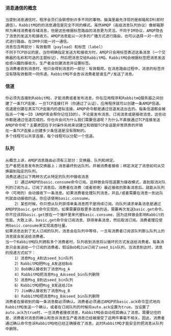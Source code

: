 #### 消息通信的概念

    当提到消息通信时，程序会员们会联想到许多不同的事物。脑海里最先浮现的是邮箱和IM(即时通信)。RabbitMQ的的消息通信是完全不同的模式。虽然AMQP（高级消息队列协议）像邮箱那样为离线消费者存储消息，但是这些根据标签路由的消息更为灵活。不同于IM协议，AMQP隐去了消息的发送方和接收方。AMQP消息能以一对多的广播方式进行路由，也可以选择一对一的方式进行路由。在IM中只能一对一通信。
    消息包含两部分：有效载荷（payload）和标签（label）
    不同于TCP协议的是，当你明确指定发送方和接收方时，AMQP只会用标签表述这条消息（一个交换器的名称和可选的主题标记），然后把消息交给RabbitMQ。RabbitMQ会根据标签把消息发送给感兴趣的接收方。生产者会创建消息并设置标签。
    当消费者收到消息时，他只会得到消息的一部分：有效载荷。在消息路由过程中，消息的标签并没有随有效载荷一同传递。RabbitMQ不会告诉消费者是谁生产/发送了消息。

#### 信道

    你必须先连接到RabbitMQ，才能消费或者发布消息，你在应用程序和RabbitmQ服务器之间创建了一条TCP连接，一旦TCP连接打开（你通过了认证），应用程序就可以创建一条AMQP信道。信道是创建在真实TCP连接内的虚拟连接。AMQP命令都是通过信道发送出去的。每条信道都会被指派一个唯一ID（AMQP库会帮你记住ID的）。不论是发布消息、订阅消息或是接收消息，这些动作都是通过信道完成的。你也许会问为什么我们需要信道呢？为什么不直接通过TCP连接发送AMQP命令呢？主要原因在于对操作系统来说建立和销毁TCP会话是非常昂贵的开销
    在一条TCP连接上创建多少条信道是没有限制的。
    多个线程可以共享连接，每个线程可以分配一个信道。

#### 队列

    从概念上讲，AMQP消息路由必须有三部分：交换器、队列和绑定。
    生产者把消息发布到交换器上；消息最终到达队列，并被消费者接收；绑定决定了消息如何从交换器到指定的队列。
    消费这通过以下两种方式从特定的队列中接收消息
        1）通过AMQP的basic.consume命令订阅。这样做会将信道置为接收模式，直到取消对队列的订阅为止。订阅了消息后，消费者在消费（或者拒绝）最近接收的那条消息后，就能从队列中（可用的）自动接收下一条消息。如果消费者处理队列消息，并且/或者需要在消息一到达队列就自动接收的话，你应该使用basic.consume。
        2）某些时候，你只想从队列获得单条消息而不是持续订阅。向队列请求单条消息是通过AMQP的basic.get命令实现的。如果需要获取更多消息的话，需要再次发送basic.get命令。你不应该将basic.get放在一个循环里来代替basic.consume，因为这样做会影响Rabbit的性能。大致上讲，basic,get命令会订阅消息、获得单条消息，然后取消订阅。消费者理应使用basic.consume来实现高吞吐量。
    如果消息达到了无人订阅的队列，消息会在队列中等待，一旦有消费者订阅该队列那么队列上的消息就会发送给消费者。
    当一个RabbitMQ队列拥有多个消费者时，队列收到消息将以循环的方式发送给消费者。每条消息只会发送给一个订阅的消费者。假设Bob和Jim订阅了seed_bin队列，当消息到达时，消息的投递方式如下：
        1）消息Msg_A到达seed_bin队列
        2）RabbitMQ把Msg_A发送给Bob
        3) Bob确认接收到了消息Msg_A
        4) RabbitMQ把消息Msg_A从seed_bin队列删除
        5）消息Msg_B到达seed_bin队列
        6）RabbitMQ把Msg_B发送给JIm
        7) Jim确认接收到了消息Msg_B
        8) RabbitMQ把消息Msg_B从seed_bin队列删除
    消费者在接收到的每一条消息都必须确认。消费者必须通过AMQP的basic.ack命令显式地向RabbitMQ发送一个确认，或者在订阅队列的时候将auto.ack设置为true。当设置了auto.ack为true时，一旦消费者接收消息，RabbitMQ会自动视其确认了消息。需要记住的是，消费者对消息的确认和告诉消息生产者消息已经被接受了这两件事毫不相关。因此，消费者通过确认命令告诉RabbitMQ他已经正确接收了消息，此时RabbitMQ才能安全的把消息从队列中删除。
    